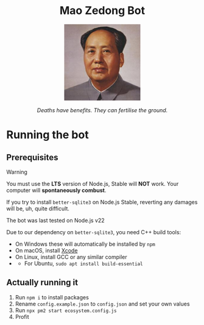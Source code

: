 
<h1 style="text-align: center;">Mao Zedong Bot</h1>
<p align="center">
  <img src="https://github.com/MaoZedong-Bot/Mao/blob/main/images/maozedong.jpg?raw=true" alt="A portrait of Mao Zedong" style="width:200px;"/>
</p>

<p align="center"><i>Deaths have benefits. They can fertilise the ground.</i></p>

# Running the bot
## Prerequisites
> [!WARNING]  
> You must use the **LTS** version of Node.js, Stable will **NOT** work. Your computer will **spontaneously combust**.
>
> If you try to install `better-sqlite3` on Node.js Stable, reverting any damages will be, uh, quite difficult.
>
> The bot was last tested on Node.js v22

Due to our dependency on `better-sqlite3`, you need C++ build tools:
* On Windows these will automatically be installed by `npm`
* On macOS, install [Xcode](https://developer.apple.com/xcode/)
* On Linux, install GCC or any similar compiler
* * For Ubuntu, `sudo apt install build-essential`
 
## Actually running it
1. Run `npm i` to install packages 
2. Rename `config.example.json` to `config.json` and set your own values
3. Run `npx pm2 start ecosystem.config.js`
4. Profit
